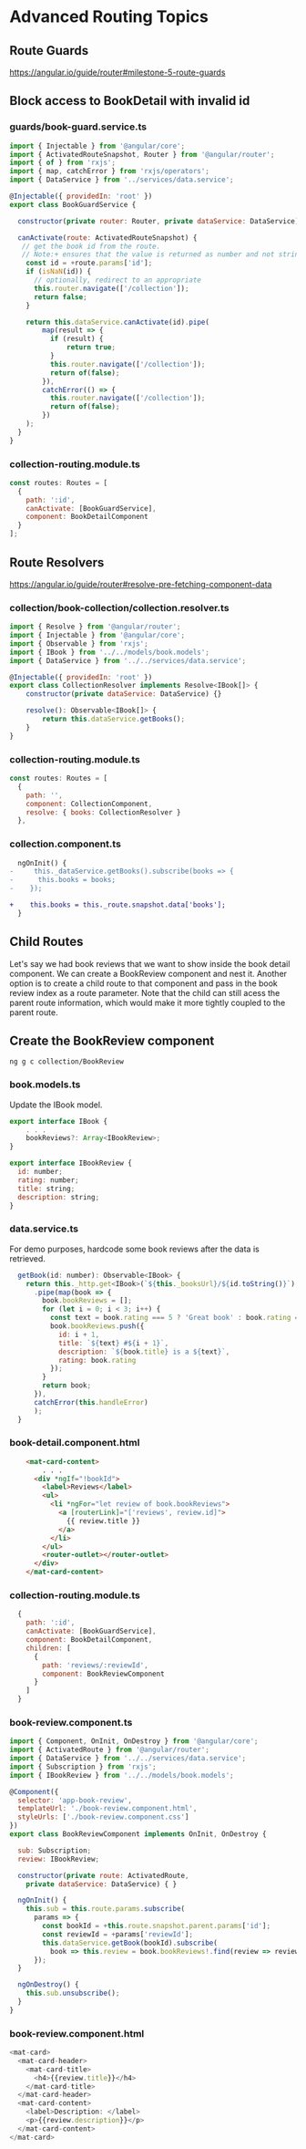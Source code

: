 # Advanced Routing Topics

## Route Guards
https://angular.io/guide/router#milestone-5-route-guards

## Block access to BookDetail with invalid id

### guards/book-guard.service.ts
```javascript
import { Injectable } from '@angular/core';
import { ActivatedRouteSnapshot, Router } from '@angular/router';
import { of } from 'rxjs';
import { map, catchError } from 'rxjs/operators';
import { DataService } from '../services/data.service';

@Injectable({ providedIn: 'root' })
export class BookGuardService {

  constructor(private router: Router, private dataService: DataService) { }

  canActivate(route: ActivatedRouteSnapshot) {
   // get the book id from the route.
   // Note:+ ensures that the value is returned as number and not string
    const id = +route.params['id'];
    if (isNaN(id)) {
      // optionally, redirect to an appropriate
      this.router.navigate(['/collection']);
      return false;
    }

    return this.dataService.canActivate(id).pipe(
        map(result => {
          if (result) {
              return true;
          }
          this.router.navigate(['/collection']);
          return of(false);
        }),
        catchError(() => {
          this.router.navigate(['/collection']);
          return of(false);
        })
    );
  }
}
```

### collection-routing.module.ts
```javascript
const routes: Routes = [
  {
    path: ':id',
    canActivate: [BookGuardService],
    component: BookDetailComponent
  }
];
```

## Route Resolvers
https://angular.io/guide/router#resolve-pre-fetching-component-data

### collection/book-collection/collection.resolver.ts
```javascript
import { Resolve } from '@angular/router';
import { Injectable } from '@angular/core';
import { Observable } from 'rxjs';
import { IBook } from '../../models/book.models';
import { DataService } from '../../services/data.service';

@Injectable({ providedIn: 'root' })
export class CollectionResolver implements Resolve<IBook[]> {
    constructor(private dataService: DataService) {}

    resolve(): Observable<IBook[]> {
        return this.dataService.getBooks();
    }
}
```

### collection-routing.module.ts
```javascript
const routes: Routes = [
  {
    path: '',
    component: CollectionComponent,
    resolve: { books: CollectionResolver }
  },
```

### collection.component.ts
```diff
  ngOnInit() {
-     this._dataService.getBooks().subscribe(books => {
-      this.books = books;
-    });

+    this.books = this._route.snapshot.data['books'];
  }
```

## Child Routes
Let's say we had book reviews that we want to show inside the book detail component.
We can create a BookReview component and nest it.
Another option is to create a child route to that component and pass in the book review index as a route parameter.
Note that the child can still acess the parent route information, which would make it more tightly coupled to the parent route.

## Create the BookReview component
```
ng g c collection/BookReview
```
### book.models.ts
Update the IBook model.

```javascript
export interface IBook {
    . . .
    bookReviews?: Array<IBookReview>;
}

export interface IBookReview {
  id: number;
  rating: number;
  title: string;
  description: string;
}
```

### data.service.ts
For demo purposes, hardcode some book reviews after the data is retrieved.

```javascript
  getBook(id: number): Observable<IBook> {
    return this._http.get<IBook>(`${this._booksUrl}/${id.toString()}`)
      .pipe(map(book => {
        book.bookReviews = [];
        for (let i = 0; i < 3; i++) {
          const text = book.rating === 5 ? 'Great book' : book.rating === 4 ? 'Good book' : 'Fair book';
          book.bookReviews.push({
            id: i + 1,
            title: `${text} #${i + 1}`,
            description: `${book.title} is a ${text}`,
            rating: book.rating
          });
        }
        return book;
      }),
      catchError(this.handleError)
      );
  }
```
### book-detail.component.html
```html
    <mat-card-content>
        . . .
      <div *ngIf="!bookId">
        <label>Reviews</label>
        <ul>
          <li *ngFor="let review of book.bookReviews">
            <a [routerLink]="['reviews', review.id]">
              {{ review.title }}
            </a>
          </li>
        </ul>
        <router-outlet></router-outlet>
      </div>
    </mat-card-content>
```

### collection-routing.module.ts
```javascript
  {
    path: ':id',
    canActivate: [BookGuardService],
    component: BookDetailComponent,
    children: [
      {
        path: 'reviews/:reviewId',
        component: BookReviewComponent
      }
    ]
  }
```

### book-review.component.ts
```javascript
import { Component, OnInit, OnDestroy } from '@angular/core';
import { ActivatedRoute } from '@angular/router';
import { DataService } from '../../services/data.service';
import { Subscription } from 'rxjs';
import { IBookReview } from '../../models/book.models';

@Component({
  selector: 'app-book-review',
  templateUrl: './book-review.component.html',
  styleUrls: ['./book-review.component.css']
})
export class BookReviewComponent implements OnInit, OnDestroy {

  sub: Subscription;
  review: IBookReview;

  constructor(private route: ActivatedRoute,
    private dataService: DataService) { }

  ngOnInit() {
    this.sub = this.route.params.subscribe(
      params => {
        const bookId = +this.route.snapshot.parent.params['id'];
        const reviewId = +params['reviewId'];
        this.dataService.getBook(bookId).subscribe(
          book => this.review = book.bookReviews!.find(review => review.id === reviewId));
      });
  }

  ngOnDestroy() {
    this.sub.unsubscribe();
  }
}
```

### book-review.component.html
```javascript
<mat-card>
  <mat-card-header>
    <mat-card-title>
      <h4>{{review.title}}</h4>
    </mat-card-title>
  </mat-card-header>
  <mat-card-content>
    <label>Description: </label>
    <p>{{review.description}}</p>
  </mat-card-content>
</mat-card>
```